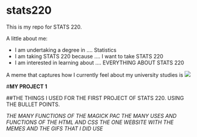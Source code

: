 # stats220

This is my repo for STATS 220. 

A little about me:

- I am undertaking a degree in .... Statistics
- I am taking STATS 220 because .... I want to take STATS 220 
- I am interested in learning about .... EVERYTHING ABOUT STATS 220

A meme that captures how I currently feel about my university studies is ![](https://c.tenor.com/8druEACXtX8AAAAd/tenor.gif)


#**MY PROJECT 1**

##THE THINGS I USED FOR THE FIRST PROJECT OF STATS 220. USING THE BULLET POINTS.

*THE MANY FUNCTIONS OF THE MAGICK PAC*
*THE MANY USES AND FUNCTIONS OF THE HTML AND CSS*
*THE ONE WEBSITE WITH THE MEMES AND THE GIFS THAT I DID USE*




